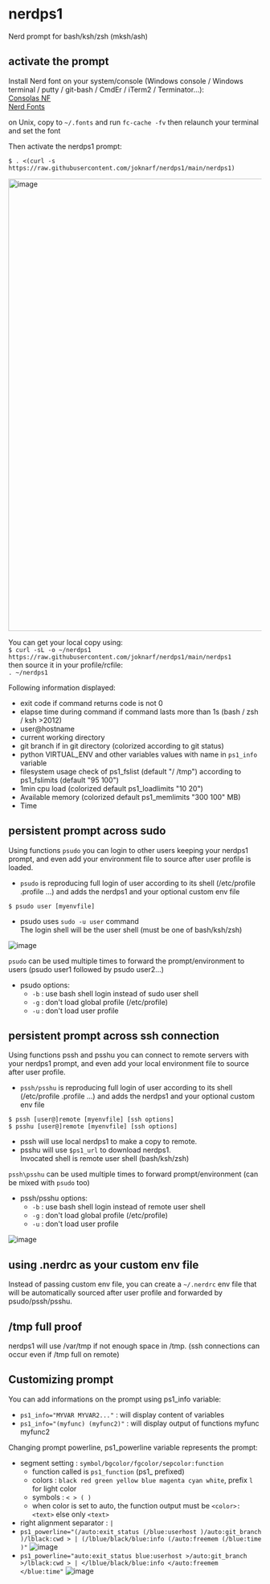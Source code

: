 # nerdps1
Nerd prompt for bash/ksh/zsh (mksh/ash)

## activate the prompt

Install Nerd font on your system/console (Windows console / Windows terminal / putty / git-bash / CmdEr / iTerm2 / Terminator...):  
[Consolas NF](https://github.com/wclr/my-nerd-fonts/raw/master/Consolas%20NF/Consolas%20Nerd%20Font%20Complete%20Mono%20Windows%20Compatible.ttf)  
[Nerd Fonts](https://www.nerdfonts.com/)

on Unix, copy to `~/.fonts` and run `fc-cache -fv` then relaunch your terminal and set the font

Then activate the nerdps1 prompt:
```shell
$ . <(curl -s https://raw.githubusercontent.com/joknarf/nerdps1/main/nerdps1)
```

<img width="900" alt="image" src="https://github.com/joknarf/nerdps1/assets/10117818/ebc3f680-69b1-45d2-b1ce-b09b09b545f2">

You can get your local copy using:  
`$ curl -sL -o ~/nerdps1 https://raw.githubusercontent.com/joknarf/nerdps1/main/nerdps1`  
then source it in your profile/rcfile:  
`. ~/nerdps1`

Following information displayed:
* exit code if command returns code is not 0
* elapse time during command if command lasts more than 1s (bash / zsh / ksh >2012)
* user@hostname
* current working directory
* git branch if in git directory (colorized according to git status)
* python VIRTUAL_ENV and other variables values with name in `ps1_info` variable
* filesystem usage check of ps1_fslist (default "/ /tmp") according to ps1_fslimits (default "95 100")
* 1min cpu load (colorized default ps1_loadlimits "10 20")
* Available memory (colorized default ps1_memlimits "300 100" MB)
* Time
  

## persistent prompt across sudo

Using functions `psudo` you can login to other users keeping your nerdps1 prompt, and even add your environment file to source after user profile is loaded.  
* `psudo` is reproducing full login of user according to its shell (/etc/profile .profile ...) and adds the nerdps1 and your optional custom env file
```shell
$ psudo user [myenvfile]
```
* psudo uses `sudo -u user` command  
The login shell will be the user shell (must be one of bash/ksh/zsh)


![image](https://user-images.githubusercontent.com/10117818/236661556-becd0184-4cb1-4b14-ab6c-5fc5c2f16f2e.png)

`psudo` can be used multiple times to forward the prompt/environment to users (psudo user1 followed by psudo user2...)

* psudo options:
  * `-b` : use bash shell login instead of sudo user shell
  * `-g` : don't load global profile (/etc/profile)
  * `-u` : don't load user profile  

## persistent prompt across ssh connection

Using functions pssh and psshu you can connect to remote servers with your nerdps1 prompt, and even add your local environment file to source after user profile.  
* `pssh/psshu` is reproducing full login of user according to its shell (/etc/profile .profile ...) and adds the nerdps1 and your optional custom env file

```shell
$ pssh [user@]remote [myenvfile] [ssh options]
$ psshu [user@]remote [myenvfile] [ssh options]
```
* pssh will use local nerdps1 to make a copy to remote.
* psshu will use `$ps1_url` to download nerdps1.  
Invocated shell is remote user shell (bash/ksh/zsh)

`pssh\psshu` can be used multiple times to forward prompt/environment (can be mixed with `psudo` too)

* pssh/psshu options:
  * `-b` : use bash shell login instead of remote user shell
  * `-g` : don't load global profile (/etc/profile)
  * `-u` : don't load user profile  

![image](https://user-images.githubusercontent.com/10117818/236662496-00aafc19-a253-4a2d-a356-df900b28324c.png)

## using .nerdrc as your custom env file

Instead of passing custom env file, you can create a `~/.nerdrc` env file that will be automatically sourced after user profile and forwarded by psudo/pssh/psshu.

## /tmp full proof

nerdps1 will use /var/tmp if not enough space in /tmp. (ssh connections can occur even if /tmp full on remote)

## Customizing prompt

You can add informations on the prompt using ps1_info variable:  
* `ps1_info="MYVAR MYVAR2..."` : will display content of variables
* `ps1_info="(myfunc) (myfunc2)"` : will display output of functions myfunc myfunc2


Changing prompt powerline, ps1_powerline variable represents the prompt:  
*  segment setting : `symbol/bgcolor/fgcolor/sepcolor:function`
    * function called is `ps1_function` (ps1_ prefixed)
    * colors : `black red green yellow blue magenta cyan white`, prefix `l` for light color
    * symbols : `< > ( )`
    * when color is set to auto, the function output must be `<color>:<text>` else only `<text>`
* right alignment separator : `|`
* `ps1_powerline="(/auto:exit_status (/blue:userhost )/auto:git_branch )/lblack:cwd > | (/lblue/black/blue:info (/auto:freemem (/blue:time )"`
![image](https://github.com/joknarf/nerdps1/assets/10117818/54fa6b66-03b5-4b04-8920-a461efcd9ca4)
* `ps1_powerline="auto:exit_status blue:userhost >/auto:git_branch >/lblack:cwd > | </lblue/black/blue:info </auto:freemem </blue:time"`
![image](https://github.com/joknarf/nerdps1/assets/10117818/f5d3bc4e-cf65-4889-af5b-817445575ef7)
